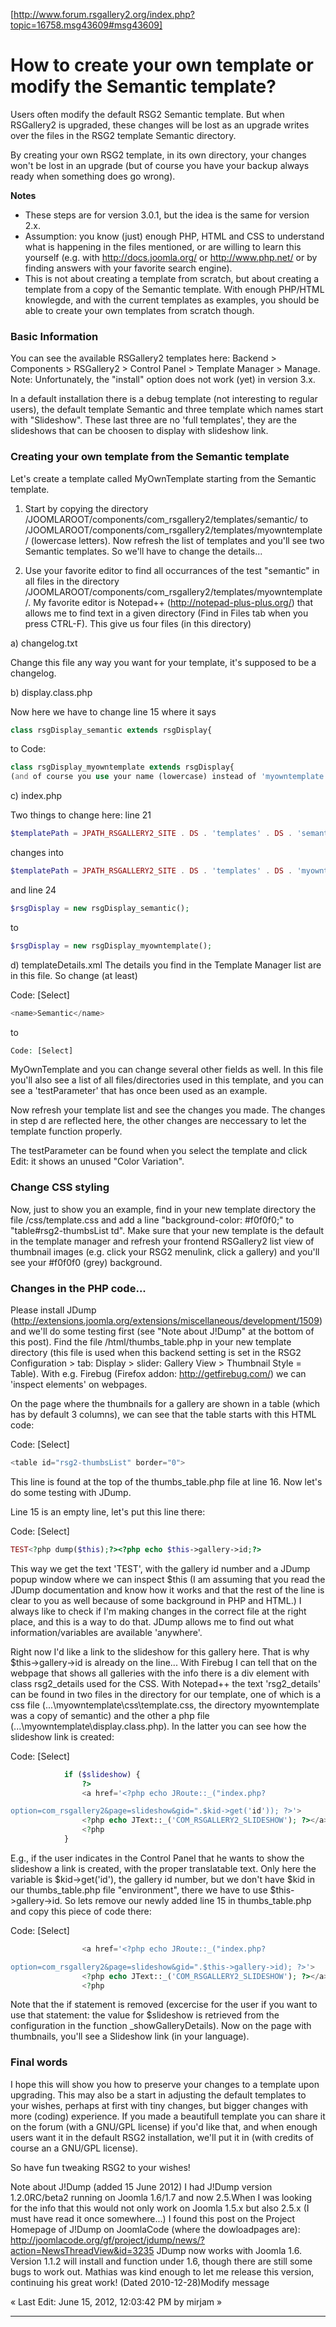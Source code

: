 [http://www.forum.rsgallery2.org/index.php?topic=16758.msg43609#msg43609]
# How to create your own template or modify the Semantic template?

Users often modify the default RSG2 Semantic template. But when RSGallery2 is upgraded, these changes will be lost as an upgrade writes over the files in the RSG2 template Semantic directory.

By creating your own RSG2 template, in its own directory, your changes won't be lost in an upgrade (but of course you have your backup always ready when something does go wrong).

**Notes**
- These steps are for version 3.0.1, but the idea is the same for version 2.x.
- Assumption: you know (just) enough PHP, HTML and CSS to understand what is happening in the files mentioned, or are willing to learn this yourself (e.g. with http://docs.joomla.org/ or http://www.php.net/ or by finding answers with your favorite search engine).
- This is not about creating a template from scratch, but about creating a template from a copy of the Semantic template. With enough PHP/HTML knowlegde, and with the current templates as examples, you should be able to create your own templates from scratch though.

### Basic Information

You can see the available RSGallery2 templates here: Backend > Components > RSGallery2 > Control Panel > Template Manager > Manage.
Note: Unfortunately, the "install" option does not work (yet) in version 3.x.

In a default installation there is a debug template (not interesting to regular users), the default template Semantic and three template which names start with "Slideshow". These last three are no 'full templates', they are the slideshows that can be choosen to display with slideshow link.

### Creating your own template from the Semantic template
Let's create a template called MyOwnTemplate starting from the Semantic template.

1) Start by copying the directory /JOOMLAROOT/components/com_rsgallery2/templates/semantic/ to /JOOMLAROOT/components/com_rsgallery2/templates/myowntemplate/ (lowercase letters). Now refresh the list of templates and you'll see two Semantic templates. So we'll have to change the details...

2) Use your favorite editor to find all occurrances of the test "semantic" in all files in the directory /JOOMLAROOT/components/com_rsgallery2/templates/myowntemplate/. My favorite editor is Notepad++ (http://notepad-plus-plus.org/) that allows me to find text in a given directory (Find in Files tab when you press CTRL-F). This give us four files (in this directory)

a) changelog.txt

   Change this file any way you want for your template, it's supposed to be a changelog.

b) display.class.php

   Now here we have to change line 15 where it says

```php
class rsgDisplay_semantic extends rsgDisplay{
```
to Code:
```php
class rsgDisplay_myowntemplate extends rsgDisplay{
(and of course you use your name (lowercase) instead of 'myowntemplate').
```

c) index.php

Two things to change here:
line 21
```php
$templatePath = JPATH_RSGALLERY2_SITE . DS . 'templates' . DS . 'semantic';
```
changes into
```php
$templatePath = JPATH_RSGALLERY2_SITE . DS . 'templates' . DS . 'myowntemplate';
```
and line 24
```php
$rsgDisplay = new rsgDisplay_semantic();
```
to
```php
$rsgDisplay = new rsgDisplay_myowntemplate();
```

d) templateDetails.xml
The details you find in the Template Manager list are in this file. So change (at least)

Code: [Select]
```php
<name>Semantic</name>
```
to

```php
Code: [Select]
```
<name>MyOwnTemplate</name>
and you can change several other fields as well. In this file you'll also see a list of all files/directories used in this template, and you can see a 'testParameter' that has once been used as an example.

Now refresh your template list and see the changes you made. The changes in step d are reflected here, the other changes are neccessary to let the template function properly.

The testParameter can be found when you select the template and click Edit: it shows an unused "Color Variation".

### Change CSS styling
Now, just to show you an example, find in your new template directory the file /css/template.css and add a line "background-color: #f0f0f0;" to "table#rsg2-thumbsList td". Make sure that your new template is the default in the template manager and refresh your frontend RSGallery2 list view of thumbnail images (e.g. click your RSG2 menulink, click a gallery) and you'll see your #f0f0f0 (grey) background.

### Changes in the PHP code...
Please install JDump (http://extensions.joomla.org/extensions/miscellaneous/development/1509) and we'll do some testing first (see "Note about J!Dump" at the bottom of this post).
Find the file /html/thumbs_table.php in your new template directory (this file is used when this backend setting is set in the RSG2 Configuration > tab: Display > slider: Gallery View > Thumbnail Style = Table).
With e.g. Firebug (Firefox addon: http://getfirebug.com/) we can 'inspect elements' on webpages.

On the page where the thumbnails for a gallery are shown in a table (which has by default 3 columns), we can see that the table starts with this HTML code:

Code: [Select]
```php
<table id="rsg2-thumbsList" border="0">
```

This line is found at the top of the thumbs_table.php file at line 16. Now let's do some testing with JDump.

Line 15 is an empty line, let's put this line there:

Code: [Select]
```php
TEST<?php dump($this);?><?php echo $this->gallery->id;?>
```

This way we get the text 'TEST', with the gallery id number and a JDump popup window where we can inspect $this (I am assuming that you read the JDump documentation and know how it works and that the rest of the line is clear to you as well because of some background in PHP and HTML.) I always like to check if I'm making changes in the correct file at the right place, and this is a way to do that. JDump allows me to find out what information/variables are available 'anywhere'.

Right now I'd like a link to the slideshow for this gallery here. That is why $this->gallery->id is already on the line... With Firebug I can tell that on the webpage that shows all galleries with the info there is a div element with class rsg2_details used for the CSS. With Notepad++ the text 'rsg2_details' can be found in two files in the directory for our template, one of which is a css file (...\myowntemplate\css\template.css, the directory myowntemplate was a copy of semantic) and the other a php file (...\myowntemplate\display.class.php). In the latter you can see how the slideshow link is created:

Code: [Select]
```php
			if ($slideshow) {
				?>
				<a href='<?php echo JRoute::_("index.php?

option=com_rsgallery2&page=slideshow&gid=".$kid->get('id')); ?>'>
				<?php echo JText::_('COM_RSGALLERY2_SLIDESHOW'); ?></a><br />
				<?php
			}
```

E.g., if the user indicates in the Control Panel that he wants to show the slideshow a link is created, with the proper translatable text. Only here the variable is $kid->get('id'), the gallery id number, but we don't have $kid in our thumbs_table.php file "environment", there we have to use $this->gallery->id. So lets remove our newly added line 15 in thumbs_table.php and copy this piece of code there:

Code: [Select]
```php
				<a href='<?php echo JRoute::_("index.php?

option=com_rsgallery2&page=slideshow&gid=".$this->gallery->id); ?>'>
				<?php echo JText::_('COM_RSGALLERY2_SLIDESHOW'); ?></a><br />
				<?php
```


Note that the if statement is removed (excercise for the user if you want to use that statement: the value for $slideshow is retrieved from the configuration in the function _showGalleryDetails).
Now on the page with thumbnails, you'll see a Slideshow link (in your language).

### Final words
I hope this will show you how to preserve your changes to a template upon upgrading. This may also be a start in adjusting the default templates to your wishes, perhaps at first with tiny changes, but bigger changes with more (coding) experience.
If you made a beautifull template you can share it on the forum (with a GNU/GPL license) if you'd like that, and when enough users want it in the default RSG2 installation, we'll put it in (with credits of course an a GNU/GPL license).

So have fun tweaking RSG2 to your wishes!


Note about J!Dump (added 15 June 2012)
I had J!Dump version 1.2.0RC/beta2 running on Joomla 1.6/1.7 and now 2.5.When I was looking for the info that this would not only work on Joomla 1.5.x but also 2.5.x (I must have read it once somewhere...) I found this post on the Project Homepage of J!Dump on JoomlaCode (where the dowloadpages are):
http://joomlacode.org/gf/project/jdump/news/?action=NewsThreadView&id=3235
JDump now works with Joomla 1.6. Version 1.1.2 will install and function under 1.6, though there are still some bugs to work out. Mathias was kind enough to let me release this version, continuing his great work! (Dated 2010-12-28)Modify message

« Last Edit: June 15, 2012, 12:03:42 PM by mirjam »

---